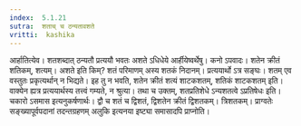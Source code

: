 ```yaml
---
index:  5.1.21
sutra:  शताच् च ठन्यतावशते
vritti:  kashika 
---
```


आर्हातित्येव। शतशब्दात् ठन्यतौ प्रत्ययौ भवतः अशते ऽधिधेये आर्हीयेष्वर्थेषु। कनो ऽपवादः। शतेन क्रीतं शतिकम्, शत्यम्। अशते इति किम्? शतं परिमाणम् अस्य शतकं निदानम्। प्रत्ययार्थो ऽत्र सङ्घः। शतम् एव वस्तुतः प्रकृत्यर्थान् न भिद्यते। इह तु न भवति, शतेन क्रीतं शत्यं शाटकशतम्, शतिकं शाटकशतम् इति। वाक्येन ह्यत्र प्रत्ययार्थस्य तत्त्वं गम्यते, न श्रुत्या। तथा च उक्तम्, शतप्रतिशेधे ऽन्यशतत्वे ऽप्रतिषेधः इति। चकारो ऽसमास इत्यनुकर्षणार्थः। द्वौ च शतं च द्विशतं, द्विशतेन क्रीतं द्विशतकम्। त्रिशतकम्। प्राग्वतेः सङ्ख्यापूर्वपदानां तदन्तग्रहणम् अलुकि इत्यनया इष्ट्या समासादपि प्राप्नोति।

